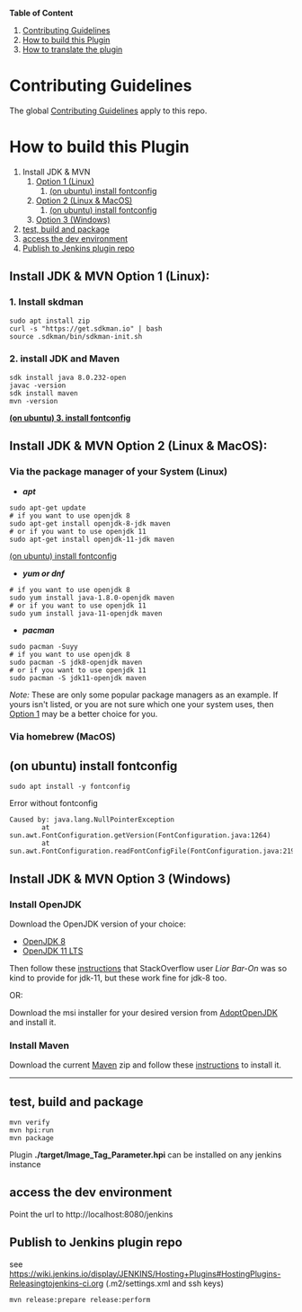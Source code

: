 **Table of Content**
1. [Contributing Guidelines](#contributing-guidelines)
2. [How to build this Plugin](#how-to-build-this-plugin)
3. [How to translate the plugin](#how-to-translate-the-plugin)

# Contributing Guidelines

The global [Contributing Guidelines](https://github.com/jenkinsci/.github/blob/master/CONTRIBUTING.md) apply to this repo.

# How to build this Plugin

1. Install JDK & MVN
    1. [Option 1 (Linux)](#install-jdk--mvn-option-1-linux)
        1. [(on ubuntu) install fontconfig](#on-ubuntu-install-fontconfig)
    2. [Option 2 (Linux & MacOS)](#install-jdk--mvn-option-2-linux--macos)
        1. [(on ubuntu) install fontconfig](#on-ubuntu-install-fontconfig)
    3. [Option 3 (Windows)](#install-jdk--mvn-option-3-windows)
2. [test, build and package](#test-build-and-package)
3. [access the dev environment](#access-the-dev-environment)
4. [Publish to Jenkins plugin repo](#publish-to-jenkins-plugin-repo)

## Install JDK & MVN Option 1 (Linux):

### 1. Install skdman
```shell script
sudo apt install zip
curl -s "https://get.sdkman.io" | bash
source .sdkman/bin/sdkman-init.sh 
```

### 2. install JDK and Maven
```shell script
sdk install java 8.0.232-open
javac -version
sdk install maven
mvn -version
```

**[(on ubuntu) 3. install fontconfig](#on-ubuntu-install-fontconfig)**

## Install JDK & MVN Option 2 (Linux & MacOS):

### Via the package manager of your System (Linux)

+ ***apt***
```shell script
sudo apt-get update
# if you want to use openjdk 8
sudo apt-get install openjdk-8-jdk maven
# or if you want to use openjdk 11
sudo apt-get install openjdk-11-jdk maven
```
[(on ubuntu) install fontconfig](#on-ubuntu-install-fontconfig)

+ ***yum or dnf***
```shell script
# if you want to use openjdk 8
sudo yum install java-1.8.0-openjdk maven
# or if you want to use openjdk 11
sudo yum install java-11-openjdk maven
```

+ ***pacman***
```shell script
sudo pacman -Suyy
# if you want to use openjdk 8
sudo pacman -S jdk8-openjdk maven
# or if you want to use openjdk 11
sudo pacman -S jdk11-openjdk maven
```

*Note:* These are only some popular package managers as an example.
If yours isn't listed, or you are not sure which one your system uses, then [Option 1](#install-jdk--mvn-option-1-linux) may be
a better choice for you.

### Via homebrew (MacOS)


## (on ubuntu) install fontconfig
```shell script
sudo apt install -y fontconfig
```
Error without fontconfig
```
Caused by: java.lang.NullPointerException
        at sun.awt.FontConfiguration.getVersion(FontConfiguration.java:1264)
        at sun.awt.FontConfiguration.readFontConfigFile(FontConfiguration.java:219)
```

## Install JDK & MVN Option 3 (Windows)

### Install OpenJDK
Download the OpenJDK version of your choice: 

+ [OpenJDK 8](https://jdk.java.net/java-se-ri/8-MR3)
+ [OpenJDK 11 LTS](https://jdk.java.net/java-se-ri/11)

Then follow these [instructions](https://stackoverflow.com/a/52531093) that StackOverflow user *Lior Bar-On* was so kind to
provide for jdk-11, but these work fine for jdk-8 too.

OR:

Download the msi installer for your desired version from [AdoptOpenJDK](https://adoptopenjdk.net/) and install it.

### Install Maven
Download the current [Maven](http://maven.apache.org/download.cgi) zip and follow these [instructions](http://maven.apache.org/install.html)
to install it.

---

## test, build and package
```shell script
mvn verify
mvn hpi:run
mvn package
```
Plugin **./target/Image_Tag_Parameter.hpi** can be installed on any jenkins instance

## access the dev environment
Point the url to http://localhost:8080/jenkins

## Publish to Jenkins plugin repo
see https://wiki.jenkins.io/display/JENKINS/Hosting+Plugins#HostingPlugins-Releasingtojenkins-ci.org (.m2/settings.xml and ssh keys)
```shell script
mvn release:prepare release:perform
```